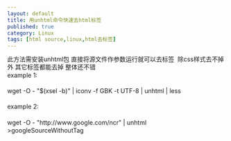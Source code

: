```yaml
---
layout: default
title: 用unhtml命令快速去html标签
published: true
category: Linux
tags: [html source,linux,html去标签]
---
```

<div id="detail" class="detail" style="line-height: 1.3;"><p>此方法需安装unhtml包 直接将源文件作参数运行就可以去标签&nbsp; 除css样式去不掉外 其它标签都能去掉 整体还不错<br>example 1:<br><br>wget -O - "$(xsel -b)" | iconv -f GBK -t UTF-8 | unhtml | less<br><br>example 2:<br><br>wget -O - "http://www.google.com/ncr" | unhtml&nbsp; &gt;googleSourceWithoutTag<br></p></div>
